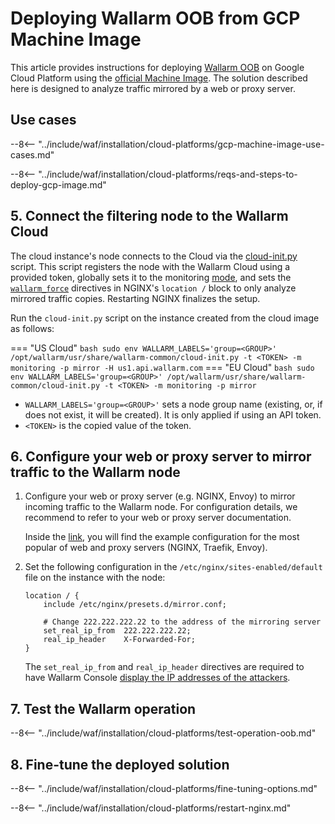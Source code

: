 [link-launch-instance]:     https://cloud.google.com/deep-learning-vm/docs/quickstart-marketplace

[img-ssh-key-generation]:       ../../../images/installation-gcp/common/ssh-key-generation.png
[versioning-policy]:            ../../../updating-migrating/versioning-policy.md#version-list
[img-wl-console-users]:         ../../../images/check-user-no-2fa.png
[img-create-wallarm-node]:      ../../../images/user-guides/nodes/create-cloud-node.png
[deployment-platform-docs]:     ../../../installation/supported-deployment-options.md
[node-token]:                       ../../../quickstart.md#deploy-the-wallarm-filtering-node
[api-token]:                        ../../../user-guides/settings/api-tokens.md
[wallarm-token-types]:              ../../../user-guides/nodes/nodes.md#api-and-node-tokens-for-node-creation
[platform]:                         ../../../installation/supported-deployment-options.md
[ptrav-attack-docs]:                ../../../attacks-vulns-list.md#path-traversal
[attacks-in-ui-image]:              ../../../images/admin-guides/test-attacks-quickstart.png
[wallarm-nginx-directives]:         ../../../admin-en/configure-parameters-en.md
[autoscaling-docs]:                 ../../../admin-en/installation-guides/google-cloud/autoscaling-overview.md
[real-ip-docs]:                     ../../../admin-en/using-proxy-or-balancer-en.md
[allocate-memory-docs]:             ../../../admin-en/configuration-guides/allocate-resources-for-node.md
[limiting-request-processing]:      ../../../user-guides/rules/configure-overlimit-res-detection.md
[logs-docs]:                        ../../../admin-en/configure-logging.md
[oob-advantages-limitations]:       ../overview.md#limitations
[wallarm-mode]:                     ../../../admin-en/configure-wallarm-mode.md
[wallarm-api-via-proxy]:            ../../../admin-en/configuration-guides/access-to-wallarm-api-via-proxy.md
[img-grouped-nodes]:                ../../../images/user-guides/nodes/grouped-nodes.png
[cloud-init-spec]:                  ../../cloud-platforms/cloud-init.md
[wallarm_force_directive]:          ../../../admin-en/configure-parameters-en.md#wallarm_force
[web-server-mirroring-examples]:    overview.md#configuration-examples-for-traffic-mirroring
[ip-lists-docs]:                    ../../../user-guides/ip-lists/overview.md
[api-spec-enforcement-docs]:        ../../../api-specification-enforcement/overview.md

# Deploying Wallarm OOB from GCP Machine Image

This article provides instructions for deploying [Wallarm OOB](overview.md) on Google Cloud Platform using the [official Machine Image](https://console.cloud.google.com/launcher/details/wallarm-node-195710/wallarm-node). The solution described here is designed to analyze traffic mirrored by a web or proxy server.

## Use cases

--8<-- "../include/waf/installation/cloud-platforms/gcp-machine-image-use-cases.md"

--8<-- "../include/waf/installation/cloud-platforms/reqs-and-steps-to-deploy-gcp-image.md"

## 5. Connect the filtering node to the Wallarm Cloud

The cloud instance's node connects to the Cloud via the [cloud-init.py][cloud-init-spec] script. This script registers the node with the Wallarm Cloud using a provided token, globally sets it to the monitoring [mode][wallarm-mode], and sets the [`wallarm_force`][wallarm_force_directive] directives in NGINX's `location /` block to only analyze mirrored traffic copies. Restarting NGINX finalizes the setup.

Run the `cloud-init.py` script on the instance created from the cloud image as follows:

=== "US Cloud"
    ``` bash
    sudo env WALLARM_LABELS='group=<GROUP>' /opt/wallarm/usr/share/wallarm-common/cloud-init.py -t <TOKEN> -m monitoring -p mirror -H us1.api.wallarm.com
    ```
=== "EU Cloud"
    ``` bash
    sudo env WALLARM_LABELS='group=<GROUP>' /opt/wallarm/usr/share/wallarm-common/cloud-init.py -t <TOKEN> -m monitoring -p mirror
    ```

* `WALLARM_LABELS='group=<GROUP>'` sets a node group name (existing, or, if does not exist, it will be created). It is only applied if using an API token.
* `<TOKEN>` is the copied value of the token.

## 6. Configure your web or proxy server to mirror traffic to the Wallarm node

1. Configure your web or proxy server (e.g. NGINX, Envoy) to mirror incoming traffic to the Wallarm node. For configuration details, we recommend to refer to your web or proxy server documentation.

    Inside the [link][web-server-mirroring-examples], you will find the example configuration for the most popular of web and proxy servers (NGINX, Traefik, Envoy).
1. Set the following configuration in the `/etc/nginx/sites-enabled/default` file on the instance with the node:

    ```
    location / {
        include /etc/nginx/presets.d/mirror.conf;
        
        # Change 222.222.222.22 to the address of the mirroring server
        set_real_ip_from  222.222.222.22;
        real_ip_header    X-Forwarded-For;
    }
    ```

    The `set_real_ip_from` and `real_ip_header` directives are required to have Wallarm Console [display the IP addresses of the attackers][real-ip-docs].

## 7. Test the Wallarm operation

--8<-- "../include/waf/installation/cloud-platforms/test-operation-oob.md"

## 8. Fine-tune the deployed solution

--8<-- "../include/waf/installation/cloud-platforms/fine-tuning-options.md"

--8<-- "../include/waf/installation/cloud-platforms/restart-nginx.md"